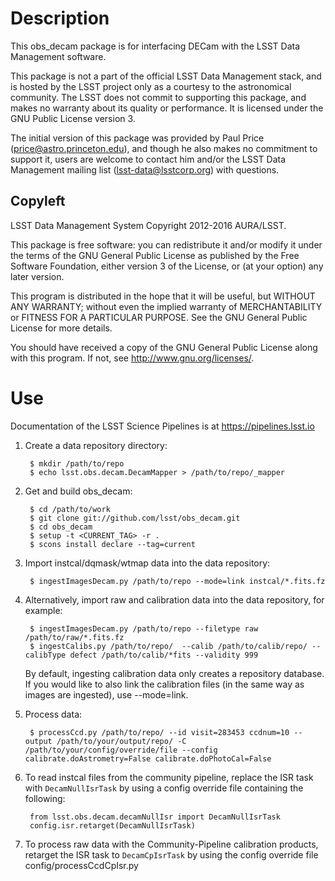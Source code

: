 Description
===========

This obs_decam package is for interfacing DECam with the LSST Data Management
software.

This package is not a part of the official LSST Data Management stack, and is
hosted by the LSST project only as a courtesy to the astronomical community.
The LSST does not commit to supporting this package, and makes no warranty
about its quality or performance.  It is licensed under the GNU Public License
version 3.

The initial version of this package was provided by Paul Price
(price@astro.princeton.edu), and though he also makes no commitment to
support it, users are welcome to contact him and/or the LSST Data Management
mailing list (lsst-data@lsstcorp.org) with questions.


Copyleft
--------

LSST Data Management System
Copyright 2012-2016 AURA/LSST.

This package is free software: you can redistribute it and/or modify
it under the terms of the GNU General Public License as published by
the Free Software Foundation, either version 3 of the License, or
(at your option) any later version.

This program is distributed in the hope that it will be useful,
but WITHOUT ANY WARRANTY; without even the implied warranty of
MERCHANTABILITY or FITNESS FOR A PARTICULAR PURPOSE.  See the
GNU General Public License for more details.

You should have received a copy of the GNU General Public License
along with this program.  If not, see <http://www.gnu.org/licenses/>.


Use
===

Documentation of the LSST Science Pipelines is at https://pipelines.lsst.io

1. Create a data repository directory:

        $ mkdir /path/to/repo
        $ echo lsst.obs.decam.DecamMapper > /path/to/repo/_mapper

2. Get and build obs_decam:

        $ cd /path/to/work
        $ git clone git://github.com/lsst/obs_decam.git
        $ cd obs_decam
        $ setup -t <CURRENT_TAG> -r .
        $ scons install declare --tag=current

3. Import instcal/dqmask/wtmap data into the data repository:

        $ ingestImagesDecam.py /path/to/repo --mode=link instcal/*.fits.fz

4. Alternatively, import raw and calibration data into the data repository, for example:

        $ ingestImagesDecam.py /path/to/repo --filetype raw /path/to/raw/*.fits.fz
        $ ingestCalibs.py /path/to/repo/  --calib /path/to/calib/repo/ --calibType defect /path/to/calib/*fits --validity 999

   By default, ingesting calibration data only creates a repository database. If you would like to also link the calibration files (in the same way as images are ingested), use --mode=link.

5. Process data:

        $ processCcd.py /path/to/repo/ --id visit=283453 ccdnum=10 --output /path/to/your/output/repo/ -C /path/to/your/config/override/file --config calibrate.doAstrometry=False calibrate.doPhotoCal=False

6. To read instcal files from the community pipeline, replace the ISR task with `DecamNullIsrTask` by using a config override file containing the following:

        from lsst.obs.decam.decamNullIsr import DecamNullIsrTask
        config.isr.retarget(DecamNullIsrTask)

7. To process raw data with the Community-Pipeline calibration products, retarget the ISR task to `DecamCpIsrTask` by using the config override file config/processCcdCpIsr.py
